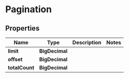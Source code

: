 

# Pagination


## Properties

| Name | Type | Description | Notes |
|------------ | ------------- | ------------- | -------------|
|**limit** | **BigDecimal** |  |  |
|**offset** | **BigDecimal** |  |  |
|**totalCount** | **BigDecimal** |  |  |



